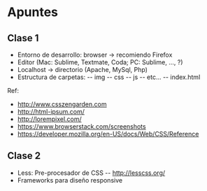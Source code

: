# Apuntes

## Clase 1

- Entorno de desarrollo: browser -> recomiendo Firefox
- Editor (Mac: Sublime, Textmate, Coda; PC: Sublime, ..., ?)
- Localhost -> directorio (Apache, MySql, Php)
- Estructura de carpetas:
-- img
-- css
-- js
-- etc...
-- index.html

Ref:
- http://www.csszengarden.com
- http://html-ipsum.com/
- http://lorempixel.com/
- https://www.browserstack.com/screenshots
- https://developer.mozilla.org/en-US/docs/Web/CSS/Reference

## Clase 2

- Less: Pre-procesador de CSS
-- http://lesscss.org/
- Frameworks para diseño responsive